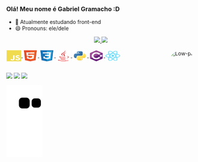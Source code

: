 ### Olá! Meu nome é Gabriel Gramacho :D


- 🌱 Atualmente estudando front-end
- 😄 Pronouns: ele/dele
<div align="center">
  <a href="https://github.com/Lowpexay">
  <img height="180em" src="https://github-readme-stats.vercel.app/api?username=Lowpexay&show_icons=true&theme=tokyonight&include_all_commits=true&count_private=true"/>
  <img height="180em" src="https://github-readme-stats.vercel.app/api/top-langs/?username=Lowpexay&layout=compact&langs_count=7&theme=tokyonight"/>
</div>

<div style="display: inline_block"><br>
  <img align="center" alt="Low-Js" height="30" width="40" src="https://raw.githubusercontent.com/devicons/devicon/master/icons/javascript/javascript-plain.svg">
  <img align="center" alt="Low-HTML" height="30" width="40" src="https://raw.githubusercontent.com/devicons/devicon/master/icons/html5/html5-original.svg">
  <img align="center" alt="Low-CSS" height="30" width="40" src="https://raw.githubusercontent.com/devicons/devicon/master/icons/css3/css3-original.svg">
  <img align="center" alt="Low-Java" height="30" width="40" src="https://raw.githubusercontent.com/devicons/devicon/master/icons/java/java-plain.svg">
  <img align="center" alt="Low-Python" height="30" width="40" src="https://raw.githubusercontent.com/devicons/devicon/master/icons/python/python-original.svg">
  <img align="center" alt="Low-Csharp" height="30" width="40" src="https://raw.githubusercontent.com/devicons/devicon/master/icons/csharp/csharp-original.svg">
  <img align="center" alt="Low-React" height="30" width="40" src="https://raw.githubusercontent.com/devicons/devicon/master/icons/react/react-original.svg">
  <img align="right" alt="Low-pic" height="150" style="border-radius:50px;" src="https://i.imgflip.com/6vvyya.gif"
</div>

##

<div>
  <a href="https://instagram.com/gabriel.gramacho" target="_blank"><img src="https://img.shields.io/badge/-Instagram-%23E4405F?style=for-the-badge&logo=instagram&logoColor=white" target="_blank"></a>
  <a href = "mailto:ggramacho09@gmail.com"><img src="https://img.shields.io/badge/-Gmail-%23333?style=for-the-badge&logo=gmail&logoColor=white" target="_blank"></a>
  <a href="https://www.linkedin.com/in/gabriel-gramacho-696536215/" target="_blank"><img src="https://img.shields.io/badge/-LinkedIn-%230077B5?style=for-the-badge&logo=linkedin&logoColor=white" target="_blank"></a> 
 

</div>
  
![Snake animation](https://github.com/Lowpexay/Lowpexay/blob/output/github-contribution-grid-snake.svg)
